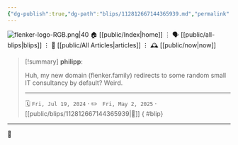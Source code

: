 ```yaml
---
{"dg-publish":true,"dg-path":"blips/112812667144365939.md","permalink":"/blips/112812667144365939/","title":"philipp on mastodon @ 2024-07-19"}
---
```



<div class="transclusion internal-embed is-loaded"><div class="markdown-embed">




![flenker-logo-RGB.png|40](/img/user/attachments/flenker-logo-RGB.png)
🏠 [[public/Index\|home]]  ⋮ 🗣️ [[public/all-blips\|blips]] ⋮  📝 [[public/All Articles\|articles]]  ⋮ 🕰️ [[public/now\|now]]


</div></div>


> [!summary] **philipp**:
>
> Huh, my new domain (flenker.family) redirects  to some random small IT consultancy by default? Weird.
> - - -
>
> 🗓️ <code>Fri, Jul 19, 2024</code>  · ✏️ <code> Fri, May 2, 2025</code>  · [[public/blips/112812667144365939\|🔗]]
{ #blip}


- - -

 👾
